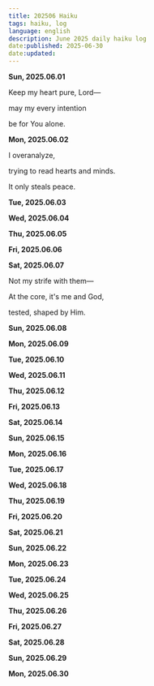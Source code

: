 ```yaml
---
title: 202506 Haiku
tags: haiku, log
language: english
description: June 2025 daily haiku log
date:published: 2025-06-30
date:updated:
---
```


**Sun, 2025.06.01**

Keep my heart pure, Lord—

may my every intention

be for You alone.


**Mon, 2025.06.02**

I overanalyze,

trying to read hearts and minds.

It only steals peace.


**Tue, 2025.06.03**

**Wed, 2025.06.04**

**Thu, 2025.06.05**

**Fri, 2025.06.06**

**Sat, 2025.06.07**

Not my strife with them—

At the core, it's me and God,

tested, shaped by Him.


**Sun, 2025.06.08**

**Mon, 2025.06.09**

**Tue, 2025.06.10**

**Wed, 2025.06.11**

**Thu, 2025.06.12**

**Fri, 2025.06.13**

**Sat, 2025.06.14**

**Sun, 2025.06.15**

**Mon, 2025.06.16**

**Tue, 2025.06.17**

**Wed, 2025.06.18**

**Thu, 2025.06.19**

**Fri, 2025.06.20**

**Sat, 2025.06.21**

**Sun, 2025.06.22**

**Mon, 2025.06.23**

**Tue, 2025.06.24**

**Wed, 2025.06.25**

**Thu, 2025.06.26**

**Fri, 2025.06.27**

**Sat, 2025.06.28**

**Sun, 2025.06.29**

**Mon, 2025.06.30**
